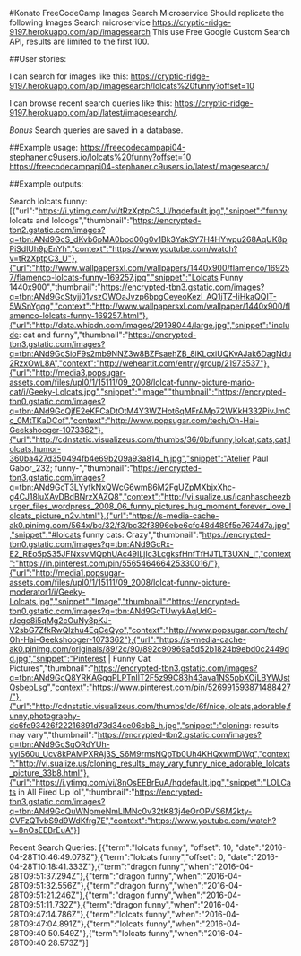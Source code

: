 #Konato FreeCodeCamp Images Search Microservice
Should replicate the following Images Search microservice https://cryptic-ridge-9197.herokuapp.com/api/imagesearch
This use Free Google Custom Search API, results are limited to the first 100.

##User stories:

 I can search for images like this: 
  https://cryptic-ridge-9197.herokuapp.com/api/imagesearch/lolcats%20funny?offset=10 

 I can browse recent search queries like this: https://cryptic-ridge-9197.herokuapp.com/api/latest/imagesearch/. 

 *Bonus* Search queries are saved in a database.
 
##Example usage:
https://freecodecampapi04-stephaner.c9users.io/lolcats%20funny?offset=10
https://freecodecampapi04-stephaner.c9users.io/latest/imagesearch/



##Example outputs:

Search lolcats funny:
[{"url":"https://i.ytimg.com/vi/tRzXptpC3_U/hqdefault.jpg","snippet":"funny lolcats and loldogs","thumbnail":"https://encrypted-tbn2.gstatic.com/images?q=tbn:ANd9GcS_dKvb6pMA0bod00g0v1Bk3YakSY7H4HYwpu268AqUK8pPiSdlUh9pEnYh","context":"https://www.youtube.com/watch?v=tRzXptpC3_U"},{"url":"http://www.wallpapersxl.com/wallpapers/1440x900/flamenco/169257/flamenco-lolcats-funny-169257.jpg","snippet":"Lolcats Funny 1440x900","thumbnail":"https://encrypted-tbn3.gstatic.com/images?q=tbn:ANd9GcStyjj01vszOWOaJvzp6bpgCeyeoKezI_AQ1jTZ-IiHkaQQIT-5WSnYgqg","context":"http://www.wallpapersxl.com/wallpaper/1440x900/flamenco-lolcats-funny-169257.html"},{"url":"http://data.whicdn.com/images/29198044/large.jpg","snippet":"include: cat and funny","thumbnail":"https://encrypted-tbn3.gstatic.com/images?q=tbn:ANd9GcSioF9s2mb9NNZ3w8BZFsaehZB_8iKLcxiUQKvAJak6DagNdu2RzxOwL8A","context":"http://weheartit.com/entry/group/21973537"},{"url":"http://media3.popsugar-assets.com/files/upl0/1/15111/09_2008/lolcat-funny-picture-mario-cat/i/Geeky-Lolcats.jpg","snippet":"Image","thumbnail":"https://encrypted-tbn0.gstatic.com/images?q=tbn:ANd9GcQjfE2eKFCaDtOtM4Y3WZHot6qMFrAMp72WKkH332PivJmCc_0MtTKaDCof","context":"http://www.popsugar.com/tech/Oh-Hai-Geekshooger-1073362"},{"url":"http://cdnstatic.visualizeus.com/thumbs/36/0b/funny,lolcat,cats,cat,lolcats,humor-360ba427d350494fb4e69b209a93a814_h.jpg","snippet":"Atelier Paul Gabor_232; funny-","thumbnail":"https://encrypted-tbn3.gstatic.com/images?q=tbn:ANd9GcT3LYyfkNxQWcG6wmB6M2FgUZpMXbjxXhc-g4CJ18luXAvDBdBNrzXAZQ8","context":"http://vi.sualize.us/icanhascheezburger_files_wordpress_2008_06_funny_pictures_hug_moment_forever_love_lolcats_picture_n2v.html"},{"url":"https://s-media-cache-ak0.pinimg.com/564x/bc/32/f3/bc32f3896ebe6cfc48d489f5e7674d7a.jpg","snippet":"#lolcats funny cats: Crazy","thumbnail":"https://encrypted-tbn0.gstatic.com/images?q=tbn:ANd9GcRx-E2_REo5pS35JFNxsvMQphUAc49ILjIc3LcgksfHnfTfHJTLT3UXN_I","context":"https://in.pinterest.com/pin/556546466425330016/"},{"url":"http://media1.popsugar-assets.com/files/upl0/1/15111/09_2008/lolcat-funny-picture-moderator1/i/Geeky-Lolcats.jpg","snippet":"Image","thumbnail":"https://encrypted-tbn0.gstatic.com/images?q=tbn:ANd9GcTUwykAqUdG-rJegc8i5qMg2cOuNy8pKJ-V2sbG7ZfkRwQlzhu4EqCeQyo","context":"http://www.popsugar.com/tech/Oh-Hai-Geekshooger-1073362"},{"url":"https://s-media-cache-ak0.pinimg.com/originals/89/2c/90/892c90969a5d52b1824b9ebd0c2449dd.jpg","snippet":"Pinterest | Funny Cat Pictures","thumbnail":"https://encrypted-tbn3.gstatic.com/images?q=tbn:ANd9GcQ8YRKAGggPLPTnIlT2F5z99C83h43ava1NS5pbXOjLBYWJstQsbepLsg","context":"https://www.pinterest.com/pin/526991593871488427/"},{"url":"http://cdnstatic.visualizeus.com/thumbs/dc/6f/nice,lolcats,adorable,funny,photography-dc6fe93426f22216891d73d34ce06cb6_h.jpg","snippet":"cloning: results may vary","thumbnail":"https://encrypted-tbn2.gstatic.com/images?q=tbn:ANd9GcSqORdYUh-vyiS60u_Ucv8kPAMPXRAj3S_S6M9rmsNQpTb0Uh4KHQxwmDWq","context":"http://vi.sualize.us/cloning_results_may_vary_funny_nice_adorable_lolcats_picture_33b8.html"},{"url":"https://i.ytimg.com/vi/8nOsEEBrEuA/hqdefault.jpg","snippet":"LOLCats in All Fired Up lol","thumbnail":"https://encrypted-tbn3.gstatic.com/images?q=tbn:ANd9GcQuWNpmeNmLlMNc0v32tK83j4eOrOPVS6M2kty-CVFzQTvbS9d9WdKfrg7E","context":"https://www.youtube.com/watch?v=8nOsEEBrEuA"}]

Recent Search Queries: 
[{"term":"lolcats funny", "offset": 10, "date":"2016-04-28T10:46:49.078Z"},{"term":"lolcats funny","offset": 0, "date":"2016-04-28T10:18:41.333Z"},{"term":"dragon funny","when":"2016-04-28T09:51:37.294Z"},{"term":"dragon funny","when":"2016-04-28T09:51:32.556Z"},{"term":"dragon funny","when":"2016-04-28T09:51:21.246Z"},{"term":"dragon funny","when":"2016-04-28T09:51:11.732Z"},{"term":"dragon funny","when":"2016-04-28T09:47:14.786Z"},{"term":"lolcats funny","when":"2016-04-28T09:47:04.891Z"},{"term":"lolcats funny","when":"2016-04-28T09:40:50.549Z"},{"term":"lolcats funny","when":"2016-04-28T09:40:28.573Z"}]
